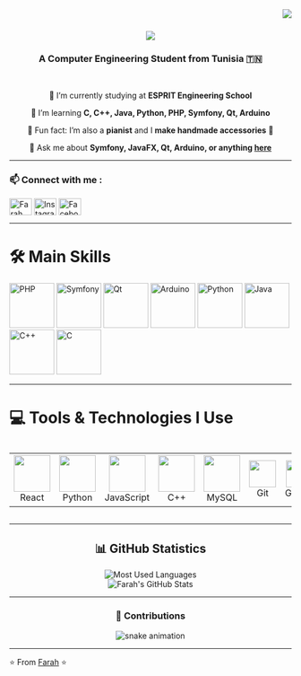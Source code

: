 <img align="right" src="https://visitor-badge.laobi.icu/badge?page_id=farahbenchikha.farahbenchikha" />

<h1 align="center">
  <img src="https://readme-typing-svg.herokuapp.com/?font=Righteous&size=35&center=true&vCenter=true&width=500&height=70&duration=4000&lines=Hey+you!+👋;+I'm+Farah+Ben+Chikha!;" />
</h1>

<h3 align="center">A Computer Engineering Student from Tunisia 🇹🇳</h3>

<br/>

<div align="center">

🔭 I’m currently studying at **ESPRIT Engineering School**  

🌱 I’m learning **C, C++, Java, Python, PHP, Symfony, Qt, Arduino**  

🎹 Fun fact: I’m also a **pianist** and I **make handmade accessories** 🎨  

💬 Ask me about **Symfony, JavaFX, Qt, Arduino, or anything [here](https://github.com/farahbenchikha/farahbenchikha/issues)**  

</div>

---

<h3 align="left"> 📫 Connect with me :</h3>
<p align="left">
<a href="https://www.linkedin.com/in/farahbenchikha/" target="blank"><img align="center" src="https://raw.githubusercontent.com/rahuldkjain/github-profile-readme-generator/master/src/images/icons/Social/linked-in-alt.svg" alt="Farah LinkedIn" height="30" width="40" /></a>
<a href="https://www.instagram.com/farahbenchikha_/" target="blank"><img align="center" src="https://raw.githubusercontent.com/rahuldkjain/github-profile-readme-generator/master/src/images/icons/Social/instagram.svg" alt="Instagram" height="30" width="40" /></a>
<a href="https://www.facebook.com/farah.bc.71" target="blank"><img align="center" src="https://raw.githubusercontent.com/rahuldkjain/github-profile-readme-generator/master/src/images/icons/Social/facebook.svg" alt="Facebook" height="30" width="40" /></a>
</p>

---

# 🛠️ Main Skills 

<a href="https://www.php.net/manual/en/index.php"><img src="https://skillicons.dev/icons?i=php" alt="PHP" height="80" title="PHP"></a>
<a href="https://symfony.com/doc/current/index.html"><img src="https://skillicons.dev/icons?i=symfony" alt="Symfony" height="80" title="Symfony"></a>
<a href="https://www.qt.io/"><img src="https://skillicons.dev/icons?i=qt" alt="Qt" height="80" title="Qt"></a>
<a href="https://www.arduino.cc/reference/en/"><img src="https://skillicons.dev/icons?i=arduino" alt="Arduino" height="80" title="Arduino"></a>
<a href="https://www.python.org/doc/"><img src="https://skillicons.dev/icons?i=python" alt="Python" height="80" title="Python"></a>
<a href="https://www.java.com/"><img src="https://skillicons.dev/icons?i=java" alt="Java" height="80" title="Java"></a>
<a href="https://en.cppreference.com/"><img src="https://skillicons.dev/icons?i=cpp" alt="C++" height="80" title="C++"></a>
<a href="https://en.wikipedia.org/wiki/C_(programming_language)"><img src="https://skillicons.dev/icons?i=c" alt="C" height="80" title="C"></a>

---

# 💻 Tools & Technologies I Use

<div style="display: flex; align-items: flex-start; align: center">
<table align="center">
  <tr>
    <td align="center" width="96">
        <img src="https://techstack-generator.vercel.app/react-icon.svg" width="65" height="65" />
      <br>React
    </td>
    <td align="center" width="96">
        <img src="https://techstack-generator.vercel.app/python-icon.svg" width="65" height="65" />
      <br>Python
    </td>
    <td align="center" width="96">
        <img src="https://techstack-generator.vercel.app/js-icon.svg" width="65" height="65" />
      <br>JavaScript
    </td>
    <td align="center" width="96">
        <img src="https://techstack-generator.vercel.app/cpp-icon.svg" width="65" height="65" />
      <br>C++
    </td>
    <td align="center" width="96">
        <img src="https://techstack-generator.vercel.app/mysql-icon.svg" width="65" height="65" />
      <br>MySQL
    </td>
    <td align="center" width="96">
        <img src="https://skillicons.dev/icons?i=git" width="48" height="48" />
      <br>Git
    </td>
    <td align="center" width="96">
        <img src="https://skillicons.dev/icons?i=github" width="48" height="48" />
      <br>GitHub
    </td>
    <td align="center" width="96">
        <img src="https://skillicons.dev/icons?i=vscode" width="48" height="48" />
      <br>VS Code
    </td>
  </tr>
</table>
</div>

---

<h2 align="center"> 📊 GitHub Statistics </h2>
<div align="center"> 
    <img src="https://github-readme-stats.vercel.app/api/top-langs/?username=farahbenchikha&layout=compact&theme=default&bg_color=FFFFFF" alt="Most Used Languages" />
    <br/>
    <img src="https://github-readme-stats.vercel.app/api?username=farahbenchikha&show_icons=true&theme=default&bg_color=FFFFFF" alt="Farah's GitHub Stats" />
</div>

---

<h3 align="center"> 🐍 Contributions </h3>
<p align="center">
  <img alt="snake animation" src="https://raw.githubusercontent.com/farahbenchikha/farahbenchikha/output/github-contribution-grid-snake.svg" />
</p>

---

⭐️ From [Farah](https://github.com/farahbenchikha) ⭐️
